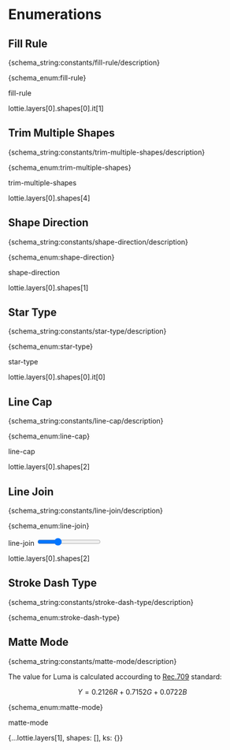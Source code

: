 # Enumerations


<h2 id="fill-rule">Fill Rule</h2>

{schema_string:constants/fill-rule/description}

{schema_enum:fill-rule}

<lottie-playground example="fill.json">
    <title>Example</title>
    <form>
        <enum title="Fill Rule">fill-rule</enum>
    </form>
    <json>lottie.layers[0].shapes[0].it[1]</json>
    <script>
        var shape = lottie.layers[0].shapes[0].it[1];
        shape.r = Number(data["Fill Rule"]);
    </script>
</lottie-playground>


<h2 id="trim-multiple-shapes">Trim Multiple Shapes</h2>

{schema_string:constants/trim-multiple-shapes/description}

{schema_enum:trim-multiple-shapes}

<lottie-playground example="trim_path.json">
    <form>
        <enum title="Multiple Shapes">trim-multiple-shapes</enum>
    </form>
    <json>lottie.layers[0].shapes[4]</json>
    <script>
        lottie.layers[0].shapes[4].m = Number(data["Multiple Shapes"]);
    </script>
</lottie-playground>


<h2 id="shape-direction">Shape Direction</h2>

{schema_string:constants/shape-direction/description}

{schema_enum:shape-direction}

<lottie-playground example="trim_path.json">
    <form>
        <enum title="Shape Direction">shape-direction</enum>
    </form>
    <json>lottie.layers[0].shapes[1]</json>
    <script>
        for ( let shape of lottie.layers[0].shapes )
            shape.d = Number(data["Shape Direction"]);
    </script>
</lottie-playground>


<h2 id="star-type">Star Type</h2>

{schema_string:constants/star-type/description}

{schema_enum:star-type}

<lottie-playground example="star.json">
    <title>Example</title>
    <form>
        <enum title="Star Type">star-type</enum>
    </form>
    <json>lottie.layers[0].shapes[0].it[0]</json>
    <script>
        var star = lottie.layers[0].shapes[0].it[0];
        star.sy = Number(data["Star Type"]);
        if ( data["Star Type"] == "1" )
        {
            star["ir"] = {"a": 0, "k": 100};
            star["is"] = {"a": 0, "k": 0};
        }
        else
        {
            delete star["ir"];
            delete star["is"];
        }
        lottie.layers[0].shapes[0].it[0] = star;
    </script>
</lottie-playground>


<h2 id="line-cap">Line Cap</h2>

{schema_string:constants/line-cap/description}

{schema_enum:line-cap}

<lottie-playground example="stroke.json">
    <title>Example</title>
    <form>
        <enum title="Line Cap" value="2">line-cap</enum>
    </form>
    <json>lottie.layers[0].shapes[2]</json>
    <script>
        var shape = lottie.layers[0].shapes[2];
        shape.lc = Number(data["Line Cap"]);
        shape.d = undefined;
    </script>
</lottie-playground>


<h2 id="line-join">Line Join</h2>

{schema_string:constants/line-join/description}

{schema_enum:line-join}

<lottie-playground example="stroke.json">
    <title>Example</title>
    <form>
        <enum title="Line Join" value="2">line-join</enum>
        <input type="range" min="0" max="10" value="3" title="Miter Limit"/>
    </form>
    <json>lottie.layers[0].shapes[2]</json>
    <script>
        var shape = lottie.layers[0].shapes[2];
        shape.lj = Number(data["Line Join"]);
        shape.ml = data["Miter Limit"];
        shape.d = undefined;
        var trim = lottie.layers[0].shapes[1];
        trim.e.k = 100;
    </script>
</lottie-playground>

<h2 id="stroke-dash-type">Stroke Dash Type</h2>

{schema_string:constants/stroke-dash-type/description}

{schema_enum:stroke-dash-type}


<h2 id="matte-mode">Matte Mode</h2>

{schema_string:constants/matte-mode/description}

The value for Luma is calculated accourding to [Rec.709](https://www.itu.int/rec/R-REC-BT.709) standard:

$$Y = 0.2126 R + 0.7152 G + 0.0722 B$$

{schema_enum:matte-mode}

<lottie-playground example="matte.json">
    <title>Example</title>
    <form>
        <enum title="Matte Mode" value="1">matte-mode</enum>
    </form>
    <json>{...lottie.layers[1], shapes: [], ks: {}}</json>
    <script>
        lottie.layers[1].tt = Number(data["Matte Mode"]);
    </script>
</lottie-playground>
